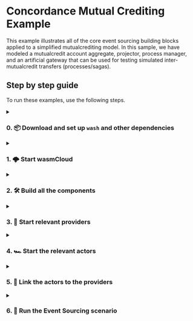 # Concordance Mutual Crediting Example

This example illustrates all of the core event sourcing building blocks applied to a simplified mutualcrediting model. In this sample, we have modeled a mutualcredit account aggregate, projector, process manager, and an artificial gateway that can be used for testing simulated inter-mutualcredit transfers (processes/sagas).

## Step by step guide

To run these examples, use the following steps.

<details>

<summary>

### 0. 📦 Download and set up `wash` and other dependencies

</summary>

To run [wasmCloud][wasmcloud] locally, you'll need to download and install `wash`:

If you have the [rust toolchain][rust-toolchain] installed, you can use `cargo` to install wash:

```console
cargo install wash-cli
```

On a Ubuntu based system this you can use `apt`

```console
sudo apt install wash
```

For other options on how to install `wash`, see [the `wasmcloud/wash`][wash-docs-install].

Along with `wash`, ensure you have access to the following:

- [`nats` CLI](https://docs.nats.io/using-nats/nats-tools/nats_cli) for communicating with NATS
- [`jq`](https://stedolan.github.io/jq/) for displaying and parsing JSON
- [`redis-server`][redis] to use with your [`kvredis` capability provider][wasmcloud-kvredis]

[wasmcloud]: https://wasmcloud.com
[wash-docs-install]: https://github.com/wasmCloud/wash#installing-wash
[rust-toolchain]: https://www.rust-lang.org/tools/install
[redis]: https://redis.io
[wasmcloud-kvredis]: https://github.com/wasmCloud/capability-providers/tree/main/kvredis

</details>

<details>

<summary>

### 1. 🌩️  Start wasmCloud

</summary>

Run an instance of wasmCloud locally by running `wash up`:

```console
wash up
```

You can visit the wasmCloud dashboard (also known as the "washboard") at [https://localhost:4000](https://localhost:4000) (by default).

</details>

<details>

<summary>

### 2. 🛠️ Build all the components

</summary>

You will need to run `make par full` in the `/capability-provider` directory in this repository to generate your own copy of the provider. Once Concordance has had a published release, you'll be able to use its OCI reference.

Next, build all actors in this repository by executing the default target of the Makefile in this folder:

```console
make
```

That command will build the following [identity-verified actors][wasmcloud-signing]:

| Name              | File Path after build                                       | Description                                      |
|-------------------|-------------------------------------------------------------|--------------------------------------------------|
| `process_manager` | `./process_manager/build/mutualcreditaccount_processmanager_s.wasm` | The inter-mutual credit transfer process manager |
| `projector`       | `./projector/build/mutualcreditaccount_projector_s.wasm`            | Projector for account balance and ledger                  |
| `aggregate`       | `./aggregate/build/mutualcreditaccount_aggregate_s.wasm`            | Aggregate that validates commands and emits events |

[wasmcloud-signing]: https://wasmcloud.com/docs/reference/host-runtime/security#actor-identity

</details>

<details>

<summary>

### 3. 🏁 Start relevant providers

</summary>

#### 3.1 Start the `concordance` provider

To facilitate the [Event Sourcing][wiki-es] paradigm, we'll need to use Cosmonic's event sourcing capability provider - `concordance`.

To start the provider, use the washboard to upload `concordance.par.gz`:

![Upload concordance provider to washboard](./docs/videos/install-concordance-par.gif)

When finished, the washboard should display the Concordance provider:

![Washboard with concordance provider loaded](./docs/images/washboard-with-concordance.png)

[wiki-es]: https://en.wikipedia.org/wiki/Domain-driven_design#Event_sourcing

#### 3.2 Start the `keyvalue` provider

To store state from actors like the `projector`, the [`keyvalue` redis provider][wasmcloud-kv-provider] can be used.

You can start the `keyvalue` provider by its container image (`wasmcloud.azurecr.io/kvredis:0.19.0`):

![Start redis provider](./docs/videos/start-keyvalue-provider.gif)

[wasmcloud-kv-provider]: https://github.com/wasmCloud/capability-providers/tree/main/kvredis

</details>

<details>

<summary>

### 4. 🏎️ Start the relevant actors

</summary>

Start the `projector`, `process_manager` and `aggregate` actors via the washboard.

For example, to start the `projector` actor:

![Start projector for concordance demo in washboard](./docs/videos/start-projector-for-concordance-demo.gif)

Follow the same process for `process_manager` and `aggregate` actors.

</details>

<details>

<summary>

### 5. 🔗 Link the actors to the providers

</summary>

To enable communication between the actors and providers, we need to [link them][wasmcloud-docs-linkdefs]. While you can usually use the dashboard to link actors and providers, because one of the providers requires JSON data, we currently have to use the `wash` CLI.

Run the script below to create the links:

```console
export CONCORDANCE_PROVIDER_ID=VAW26CNCVKOTLIJVX2H4WD5T36NKBGWS2GVOIOKAAOOFIJDOJBRFMQZX
export KVREDIS_PROVIDER_ID=VAZVC4RX54J2NVCMCW7BPCAHGGG5XZXDBXFUMDUXGESTMQEJLC3YVZWB

export PROJECTOR_ACTOR_ID=MC5D3GHCW3FN6UWHJDH63VQI36L66YN73OIBFVSM3EXPIC6ZG3AEVTE3
export PROCESS_MANAGER_ACTOR_ID=MC5EQZ6NZY2T5US5JJTCJVAWHETCIIZLLVFUPERSTO2T3AR2NF62JWKI
export AGGREGATE_ACTOR_ID=MCZ2V2VTF4S4QAYKHJTGARIGWFMQXS2FDHKNNI3H7ZHHYAWE6IVCTD7M

# Link projector <-> concordance
wash ctl link put $PROJECTOR_ACTOR_ID $CONCORDANCE_PROVIDER_ID \
    cosmonic:eventsourcing \
    ROLE=projector INTEREST=account_created,credit_deposited,credit_withdrawn,transfer_credit_reserved,transfer_credit_released NAME=mutualcreditaccount_projector

# Link projector <-> keyvalue
wash ctl link put $PROJECTOR_ACTOR_ID $KVREDIS_PROVIDER_ID wasmcloud:keyvalue URL='redis://0.0.0.0:6379/'

# Link process manager <-> concordance
wash ctl link put $PROCESS_MANAGER_ACTOR_ID $CONCORDANCE_PROVIDER_ID \
    cosmonic:eventsourcing \
    ROLE=process_manager KEY=credit_transfer_id NAME=intermutualcreditxfer INTEREST='{"start":"credit_transfer_requested","advance":["transfer_credit_reserved","intermutualcredit_transfer_initiated"],"stop":["intermutualcredit_transfer_completed","intermutualcredit_transfer_failed"]}'

# Link aggregate <-> concodrance
wash ctl link put $AGGREGATE_ACTOR_ID $CONCORDANCE_PROVIDER_ID \
    cosmonic:eventsourcing \
    ROLE=aggregate KEY=account_number INTEREST=mutualcreditaccount NAME=mutualcreditaccount
```

⚠️ **WARNING** - The value of `CONCORDANCE_PROVIDER_ID` will be different on your machine when you're building locally. To determine what your provider's public key is, run `wash claims inspect` on the `/capability-provider/build/concordance.par.gz` file in this repository after you've built it. You can also copy this public key from the washboard on port 4000 if you find that easier.

After the script completes, the links should look like the following:

| actor             | provider      | link name | contract ID               | values                                                                                                                                                                                                                                             |
|-------------------|---------------|-----------|---------------------------|----------------------------------------------------------------------------------------------------------------------------------------------------------------------------------------------------------------------------------------------------|
| `projector`       | `concordance` | `default` | `wasmcloud:eventsourcing` | `ROLE=projector,INTEREST=account_created,credit_deposited,credit_withdrawn,transfer_credit_reserved,transfer_credit_released,NAME=mutualcreditaccount_projector`                                                                                                       |
| `projector`       | `keyvalue`    | `default` | `wasmcloud:keyvalue`      | `URL='redis://0.0.0.0:6379/'`                                                                                                                                                                                                                      |
| `process_manager` | `concordance` | `default` | `wasmcloud:eventsourcing` | `ROLE=process_manager,KEY=credit_transfer_id,NAME=intermutualcreditxfer,INTEREST='{"start":"credit_transfer_requested","advance":["transfer_credit_reserved","intermutualcredit_transfer_initiated"],"stop":["intermutualcredit_transfer_completed","intermutualcredit_transfer_failed"]}'` |
| `aggregate`       | `concordance` | `default` | `wasmcloud:eventsourcing` | `ROLE=aggregate,KEY=account_number,INTEREST=mutualcreditaccount,NAME=mutualcreditaccount`                                        |

Once the script has been run, your dashboard should look like the following:

![Link actors to concordance provider](./docs/images/all-links-established.png)

Follow the same process for all other links.

[wasmcloud-docs-linkdefs]: https://wasmcloud.com/docs/reference/host-runtime/links/

</details>

<details>

<summary>

### 6. 🚀 Run the Event Sourcing scenario

</summary>

With all the pieces of the concordance demo running, you can check the state of the system with `nats stream list`:

```console
$ nats stream list
╭────────────────────────────────────────────────────────────────────────────────────────────────────────────────────────────────────────╮
│                                                                Streams                                                                 │
├─────────────┬───────────────────────────────────────────────────────────────────┬─────────────────────┬──────────┬──────┬──────────────┤
│ Name        │ Description                                                       │ Created             │ Messages │ Size │ Last Message │
├─────────────┼───────────────────────────────────────────────────────────────────┼─────────────────────┼──────────┼──────┼──────────────┤
│ CC_COMMANDS │ Concordance command stream for event sourcing capability provider │ 2023-04-11 01:51:24 │ 0        │ 0 B  │ never        │
│ CC_EVENTS   │ Concordance event stream for event sourcing capability provider   │ 2023-04-11 01:51:24 │ 0        │ 0 B  │ never        │
╰─────────────┴───────────────────────────────────────────────────────────────────┴─────────────────────┴──────────┴──────┴──────────────╯
```

Here we can observe that the NATS streams that will carry our event sourcing traffic have been created successfully.

> *NOTE* At this point if you wanted to *reset* their contents, you could do so with the following commands:
>
> ```console
> nats stream purge CC_EVENTS -f
> nats stream purge CC_COMMANDS -f
> ```

To set the system in motion, from the `examples/mutualcreditaccount` directory (where this README is), we can execute a simple scenario:

**First, we create an account `ABC123` with an intiial balance of 4000 cents (used to avoid floating point friction), the event sourcing way (by creating a command):**

```console
nats req cc.commands.mutualcreditaccount "`cat ./scripts/create_account_cmd.json | jq -c`"
```

> **NOTE** If this command is successful, you should see output like:
>
> ```
> 03:31:42 Sending request on "cc.commands.mutualcreditaccount"
> 03:31:42 Received with rtt 312.417µs
> {"stream":"CC_COMMANDS", "domain":"core", "seq":1}
> ```

**Then we create a deposit in account `ABC123` for 3000 (30 dollars)**:

```console
nats req cc.commands.mutualcreditaccount "`cat ./scripts/deposit_cmd_1.json | jq -c`"
```

**We can then create a second deposit for 1000 cents**:

```console
nats req cc.commands.mutualcreditaccount "`cat ./scripts/deposit_cmd_2.json | jq -c`"
```

**Finally, we make a withdrawal of 2000 cents**:

```console
nats req cc.commands.mutualcreditaccount "`cat ./scripts/withdraw_cmd_1.json | jq -c`"
```

If you're good at quick math, you already know the amount that should be in the state at the end of our scenario:

4000 + 3000 + 1000 - 2000 = 6000

Let's check if we have 6000 cents:

```
$ nats kv get CC_STATE agg.mutualcreditaccount.ABC123
CC_STATE > agg.mutualcreditaccount.ABC123 created @ 10 Apr 23 18:32 UTC

{"balance":6000,"min_balance":100,"reserved_amount":0,"account_number":"ABC123","entity_id":"CUSTBOB"}
```

You can also confirm that state was persisted in redis if you have [`redis-cli`][redis-cli] installed:

```
$ redis-cli get balance.ABC123
"6000"
```

You can also see a JSON representation of the account ledger by using the Redis CLI to query the `ledger.ABC123` key.

🎉 Congratulations, you've completed the demo and run a fully scalable and resilient event sourced application with the safety and performance of WebAssembly! 🎉

[redis-cli]: https://redis.io/docs/ui/cli/

</details>
